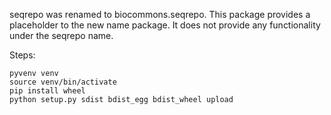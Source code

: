 seqrepo was renamed to biocommons.seqrepo.  This package provides a
placeholder to the new name package.  It does not provide any
functionality under the seqrepo name.

Steps:

```
pyvenv venv
source venv/bin/activate
pip install wheel
python setup.py sdist bdist_egg bdist_wheel upload
```

